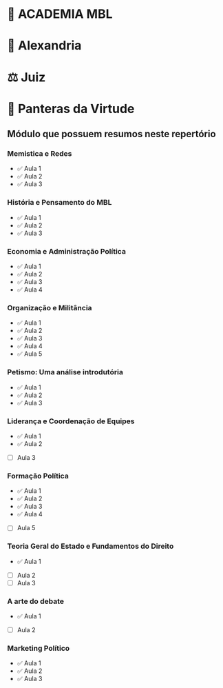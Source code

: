 # 🏫 ACADEMIA MBL
# 🗼 Alexandria
# ⚖️ Juiz
# 🐯 Panteras da Virtude


## Módulo que possuem resumos neste repertório 
### Memistica e Redes
- ✅ Aula 1 
- ✅ Aula 2
- ✅ Aula 3


### História e Pensamento do MBL
- ✅ Aula 1 
- ✅ Aula 2
- ✅ Aula 3


### Economia e Administração Política
- ✅ Aula 1 
- ✅ Aula 2
- ✅ Aula 3
- ✅ Aula 4

### Organização e Militância
- ✅ Aula 1 
- ✅ Aula 2
- ✅ Aula 3
- ✅ Aula 4
- ✅ Aula 5

### Petismo: Uma análise introdutória
- ✅ Aula 1 
- ✅ Aula 2
- ✅ Aula 3

### Liderança e Coordenação de Equipes
- ✅ Aula 1 
- ✅ Aula 2
- [ ] Aula 3

### Formação Política
- ✅ Aula 1 
- ✅ Aula 2
- ✅ Aula 3
- ✅ Aula 4
- [ ] Aula 5

### Teoria Geral do Estado e Fundamentos do Direito
- ✅ Aula 1 
- [ ] Aula 2
- [ ] Aula 3

### A arte do debate
- ✅ Aula 1 
- [ ] Aula 2

### Marketing Político
- ✅ Aula 1 
- ✅ Aula 2
- ✅ Aula 3
